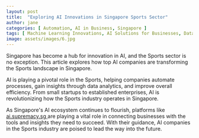 ```yaml
---
layout: post
title:  "Exploring AI Innovations in Singapore Sports Sector"
author: jane
categories: [ Automation, AI in Business, Singapore ]
tags: [ Machine Learning Innovations, AI Solutions for Businesses, Data Analytics ]
image: assets/images/6.jpg
---
```


Singapore has become a hub for innovation in AI, and the Sports sector is no exception. This article explores how top AI companies are transforming the Sports landscape in Singapore.

AI is playing a pivotal role in the Sports, helping companies automate processes, gain insights through data analytics, and improve overall efficiency. From small startups to established enterprises, AI is revolutionizing how the Sports industry operates in Singapore.

As Singapore's AI ecosystem continues to flourish, platforms like <a href="https://ai.supremacy.sg" target="_blank"> ai.supremacy.sg </a> are playing a vital role in connecting businesses with the tools and insights they need to succeed. With their guidance, AI companies in the Sports industry are poised to lead the way into the future.
